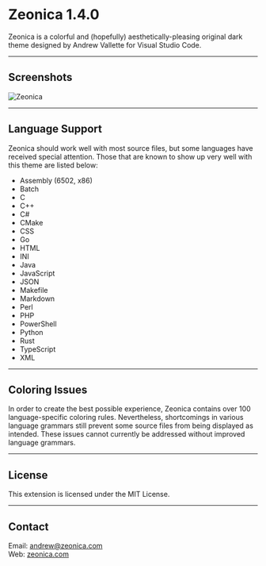 # Zeonica 1.4.0

Zeonica is a colorful and (hopefully) aesthetically-pleasing original dark theme designed by Andrew Vallette for Visual Studio Code.

---

## Screenshots

![Zeonica](https://zeonica.com/images/zeonica_screenshot_home.png)

---

## Language Support

Zeonica should work well with most source files, but some languages have received special attention. Those that are known to show up very well with this theme are listed below:

* Assembly (6502, x86)
* Batch
* C
* C++
* C#
* CMake
* CSS
* Go
* HTML
* INI
* Java
* JavaScript
* JSON
* Makefile
* Markdown
* Perl
* PHP
* PowerShell
* Python
* Rust
* TypeScript
* XML

---

## Coloring Issues

In order to create the best possible experience, Zeonica contains over 100 language-specific coloring rules. Nevertheless, shortcomings in various language grammars still prevent some source files from being displayed as intended. These issues cannot currently be addressed without improved language grammars.

---

## License

This extension is licensed under the MIT License.

---

## Contact

Email: andrew@zeonica.com<br>
Web: [zeonica.com](https://zeonica.com)<br>
